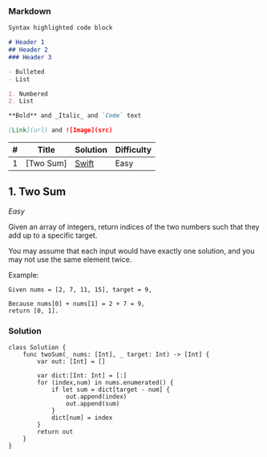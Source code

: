 ### Markdown

```markdown
Syntax highlighted code block

# Header 1
## Header 2
### Header 3

- Bulleted
- List

1. Numbered
2. List

**Bold** and _Italic_ and `Code` text

[Link](url) and ![Image](src)
```


| # | Title | Solution | Difficulty |
|---| ----- | -------- | ---------- |
|1|[Two Sum] | [Swift](./algorithms/swift/2Sum/2Sum.swift)|Easy|

## 1. Two Sum
_Easy_

Given an array of integers, return indices of the two numbers such that they add up to a specific target.

You may assume that each input would have exactly one solution, and you may not use the same element twice.

Example:
```
Given nums = [2, 7, 11, 15], target = 9,

Because nums[0] + nums[1] = 2 + 7 = 9,
return [0, 1].
```
### Solution
```
class Solution {
    func twoSum(_ nums: [Int], _ target: Int) -> [Int] {
        var out: [Int] = []
       
        var dict:[Int: Int] = [:]     
        for (index,num) in nums.enumerated() {
            if let sum = dict[target - num] {
                out.append(index)
                out.append(sum)
            } 
            dict[num] = index
        }
        return out
    }
}
```
